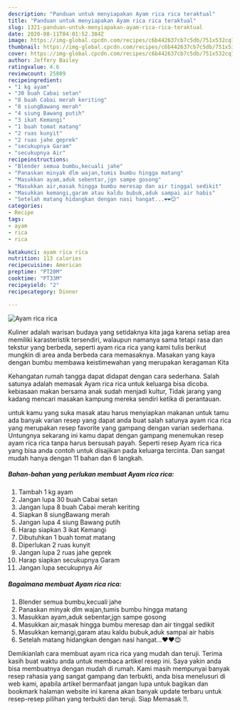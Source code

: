 ```yaml
---
description: "Panduan untuk menyiapakan Ayam rica rica teraktual"
title: "Panduan untuk menyiapakan Ayam rica rica teraktual"
slug: 1321-panduan-untuk-menyiapakan-ayam-rica-rica-teraktual
date: 2020-08-11T04:01:52.384Z
image: https://img-global.cpcdn.com/recipes/c6b442637cb7c5db/751x532cq70/ayam-rica-rica-foto-resep-utama.jpg
thumbnail: https://img-global.cpcdn.com/recipes/c6b442637cb7c5db/751x532cq70/ayam-rica-rica-foto-resep-utama.jpg
cover: https://img-global.cpcdn.com/recipes/c6b442637cb7c5db/751x532cq70/ayam-rica-rica-foto-resep-utama.jpg
author: Jeffery Bailey
ratingvalue: 4.6
reviewcount: 25809
recipeingredient:
- "1 kg ayam"
- "30 buah Cabai setan"
- "8 buah Cabai merah keriting"
- "8 siungBawang merah"
- "4 siung Bawang putih"
- "3 ikat Kemangi"
- "1 buah tomat matang"
- "2 ruas kunyit"
- "2 ruas jahe geprek"
- "secukupnya Garam"
- "secukupnya Air"
recipeinstructions:
- "Blender semua bumbu,kecuali jahe"
- "Panaskan minyak dlm wajan,tumis bumbu hingga matang"
- "Masukkan ayam,aduk sebentar,jgn sampe gosong"
- "Masukkan air,masak hingga bumbu meresap dan air tinggal sedikit"
- "Masukkan kemangi,garam atau kaldu bubuk,aduk sampai air habis"
- "Setelah matang hidangkan dengan nasi hangat...❤️❤️😊"
categories:
- Recipe
tags:
- ayam
- rica
- rica

katakunci: ayam rica rica 
nutrition: 113 calories
recipecuisine: American
preptime: "PT20M"
cooktime: "PT33M"
recipeyield: "2"
recipecategory: Dinner

---
```



![Ayam rica rica](https://img-global.cpcdn.com/recipes/c6b442637cb7c5db/751x532cq70/ayam-rica-rica-foto-resep-utama.jpg)

Kuliner adalah warisan budaya yang setidaknya kita jaga karena setiap area memiliki karasteristik tersendiri, walaupun namanya sama tetapi rasa dan tekstur yang berbeda, seperti ayam rica rica yang kami tulis berikut mungkin di area anda berbeda cara memasaknya. Masakan yang kaya dengan bumbu membawa keistimewahan yang merupakan keragaman Kita

Kehangatan rumah tangga dapat didapat dengan cara sederhana. Salah satunya adalah memasak Ayam rica rica untuk keluarga bisa dicoba. kebiasaan makan bersama anak sudah menjadi kultur, Tidak jarang yang kadang mencari masakan kampung mereka sendiri ketika di perantauan.



untuk kamu yang suka masak atau harus menyiapkan makanan untuk tamu ada banyak varian resep yang dapat anda buat salah satunya ayam rica rica yang merupakan resep favorite yang gampang dengan varian sederhana. Untungnya sekarang ini kamu dapat dengan gampang menemukan resep ayam rica rica tanpa harus bersusah payah.
Seperti resep Ayam rica rica yang bisa anda contoh untuk disajikan pada keluarga tercinta. Dan sangat mudah hanya dengan 11 bahan dan 6 langkah.


<!--inarticleads1-->

##### Bahan-bahan yang perlukan membuat Ayam rica rica:

1. Tambah 1 kg ayam
1. Jangan lupa 30 buah Cabai setan
1. Jangan lupa 8 buah Cabai merah keriting
1. Siapkan 8 siungBawang merah
1. Jangan lupa 4 siung Bawang putih
1. Harap siapkan 3 ikat Kemangi
1. Dibutuhkan 1 buah tomat matang
1. Diperlukan 2 ruas kunyit
1. Jangan lupa 2 ruas jahe geprek
1. Harap siapkan secukupnya Garam
1. Jangan lupa secukupnya Air




<!--inarticleads2-->

##### Bagaimana membuat  Ayam rica rica:

1. Blender semua bumbu,kecuali jahe
1. Panaskan minyak dlm wajan,tumis bumbu hingga matang
1. Masukkan ayam,aduk sebentar,jgn sampe gosong
1. Masukkan air,masak hingga bumbu meresap dan air tinggal sedikit
1. Masukkan kemangi,garam atau kaldu bubuk,aduk sampai air habis
1. Setelah matang hidangkan dengan nasi hangat...❤️❤️😊




Demikianlah cara membuat ayam rica rica yang mudah dan teruji. Terima kasih buat waktu anda untuk membaca artikel resep ini. Saya yakin anda bisa membuatnya dengan mudah di rumah. Kami masih mempunyai banyak resep rahasia yang sangat gampang dan terbukti, anda bisa menelusuri di web kami, apabila artikel bermanfaat jangan lupa untuk bagikan dan bookmark halaman website ini karena akan banyak update terbaru untuk resep-resep pilihan yang terbukti dan teruji. Siap Memasak !!. 
